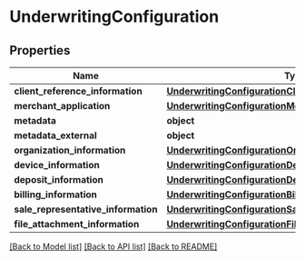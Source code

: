 # UnderwritingConfiguration

## Properties
Name | Type | Description | Notes
------------ | ------------- | ------------- | -------------
**client_reference_information** | [**UnderwritingConfigurationClientReferenceInformation**](UnderwritingConfigurationClientReferenceInformation.md) |  | [optional] 
**merchant_application** | [**UnderwritingConfigurationMerchantApplication**](UnderwritingConfigurationMerchantApplication.md) |  | [optional] 
**metadata** | **object** |  | [optional] 
**metadata_external** | **object** |  | [optional] 
**organization_information** | [**UnderwritingConfigurationOrganizationInformation**](UnderwritingConfigurationOrganizationInformation.md) |  | [optional] 
**device_information** | [**UnderwritingConfigurationDeviceInformation**](UnderwritingConfigurationDeviceInformation.md) |  | [optional] 
**deposit_information** | [**UnderwritingConfigurationDepositInformation**](UnderwritingConfigurationDepositInformation.md) |  | [optional] 
**billing_information** | [**UnderwritingConfigurationBillingInformation**](UnderwritingConfigurationBillingInformation.md) |  | [optional] 
**sale_representative_information** | [**UnderwritingConfigurationSaleRepresentativeInformation**](UnderwritingConfigurationSaleRepresentativeInformation.md) |  | [optional] 
**file_attachment_information** | [**UnderwritingConfigurationFileAttachmentInformation**](UnderwritingConfigurationFileAttachmentInformation.md) |  | [optional] 

[[Back to Model list]](../README.md#documentation-for-models) [[Back to API list]](../README.md#documentation-for-api-endpoints) [[Back to README]](../README.md)


